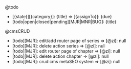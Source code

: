 @todo
- [{state}][{category}]: {title} => [{assignTo}]: {due}
- [todo|open|closed|pending][MJR|MNR|BUG]: {title}

@cmsCRUD
- [todo][MJR]: edit/add router page of series => [@zi]: null
- [todo][MJR]: delete action series => [@zi]: null
- [todo][MJR]: edit router page of chapter => [@zi]: null
- [todo][MJR]: delete action chapter => [@zi]: null
- [todo][MJR]: crud cms metaSEO system => [@zi]: null